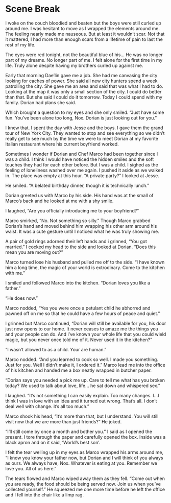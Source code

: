 #  Scene Break

I woke on the couch bloodied and beaten but the boys were still curled up around
me. I was hesitant to move as I wrapped the elements around me. The feeling
nearly made me nauseous. But at least it wouldn’t scar. Not that it mattered, I
had more than enough scars from a lifetime of pain to last the rest of my life.

The eyes were red tonight, not the beautiful blue of his… He was no longer part
of my dreams. No longer part of me. I felt alone for the first time in my life.
Truly alone despite having my brothers curled up against me.

Early that morning Dae’lin gave me a job. She had me canvasing the city looking
for caches of power. She said all new city hunters spend a week patrolling the
city. She gave me an area and said that was what I had to do. Looking at the map
it was only a small section of the city. I could do better than that. But she
said I could do it tomorrow. Today I could spend with my family. Dorian had
plans she said.

Which brought a question to my eyes and she only smiled. “Just have some fun.
You’ve been alone too long, Nox. Dorian is just looking out for you.”

I knew that. I spent the day with Jesse and the boys. I gave them the grand tour
of New York City. They wanted to stop and see everything so we didn’t really get
to see much by the time we were to meet Dorian at my favorite Italian restaurant
where his current boyfriend worked.

Sometimes I wonder if Dorian and Chef Marco had been together since I was a
child. I think I would have noticed the hidden smiles and the soft touches they
had for each other before. But I was a child. I sighed as the feeling of
loneliness washed over me again. I pushed it aside as we walked in. The place
was empty at this hour. “A private party?” I looked at Jesse.

He smiled. “A belated birthday dinner, though it is technically lunch.”

Dorian greeted us with Marco by his side. His hand was at the small of Marco’s
back and he looked at me with a shy smile.

I laughed, “Are you officially introducing me to your boyfriend?”

Marco smirked, “No. Not something so silly.” Though Marco grabbed Dorian’s hand
and moved behind him wrapping his other arm around his waist. It was a cute
gesture until I noticed what he was truly showing me.

A pair of gold rings adorned their left hands and i grinned, “You got married.”
I cocked my head to the side and looked at Dorian. “Does this mean you are
moving out?”

Marco turned lose his husband and pulled me off to the side. “I have known him a
long time, the magic of your world is extrodinary. Come to the kitchen with me.”

I smiled and followed Marco into the kitchen. “Dorian loves you like a father.”

“He does now.”

Marco nodded, “Yes you were once a petulant child he abhorred and pawned off on
me so that he could have a few hours of peace and quiet.”

I grinned but Marco continued, “Dorian will still be available for you, his door
just now opens to our home. It never ceases to amaze me the things you and your
people can do. And I’ve known your whole life that you could wield magic, but
you never once told me of it. Never used it in the kitchen?”

“I wasn’t allowed to as a child. Your are human.”

Marco nodded. “And you learned to cook so well. I made you something. Just for
you. Well I didn’t make it, I ordered it.” Marco lead me into the office of his
kitchen and handed me a box neatly wrapped in butcher paper.

“Dorian says you needed a pick me up. Care to tell me what has you broken today?
We used to talk about love, life… he sat down and whispered sex.”

I laughed. “It’s not something I can easily explain. Too many changes. I…I think
I was in love with an idea and it turned out wrong. That’s all. I don’t deal
well with change. it’s all too much.”

Marco shook his head, “It’s more than that, but I understand. You will still
visit now that we are more than just friends?” He joked.

“I’ll still come by once a month and bother you.” I said as I opened the
present. I tore through the paper and carefully opened the box. Inside was a
black apron and on it said, ‘World’s best son’.

I felt the tear welling up in my eyes as Marco wrapped his arms around me, “I
know you know your father now, but Dorian and I will think of you always as
ours. We always have, Nox. Whatever is eating at you. Remember we love you. All
of us here.”

The tears flowed and Marco wiped away them as they fell. “Come out when you are
ready, the food should be being served now. Join us when you’ve collected
yourself.” He squeezed me one more time before he left the office and I fell
into the chair like a limp rag.

